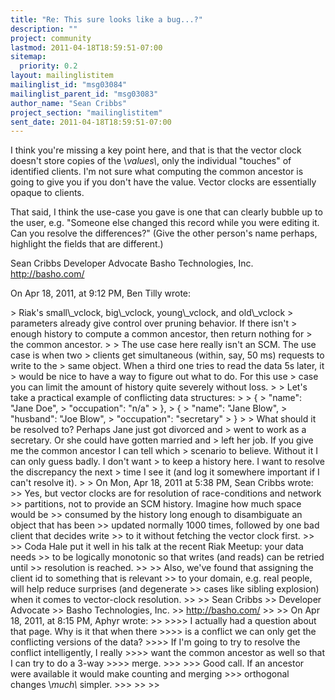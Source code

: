 ```yaml
---
title: "Re: This sure looks like a bug...?"
description: ""
project: community
lastmod: 2011-04-18T18:59:51-07:00
sitemap:
  priority: 0.2
layout: mailinglistitem
mailinglist_id: "msg03084"
mailinglist_parent_id: "msg03083"
author_name: "Sean Cribbs"
project_section: "mailinglistitem"
sent_date: 2011-04-18T18:59:51-07:00
---
```



I think you're missing a key point here, and that is that the vector clock 
doesn't store copies of the \\*values\\*, only the individual "touches" of 
identified clients. I'm not sure what computing the common ancestor is going to 
give you if you don't have the value. Vector clocks are essentially opaque to 
clients.

That said, I think the use-case you gave is one that can clearly bubble up to 
the user, e.g. "Someone else changed this record while you were editing it. Can 
you resolve the differences?" (Give the other person's name perhaps, highlight 
the fields that are different.)

Sean Cribbs 
Developer Advocate
Basho Technologies, Inc.
http://basho.com/

On Apr 18, 2011, at 9:12 PM, Ben Tilly wrote:

&gt; Riak's small\\_vclock, big\\_vclock, young\\_vclock, and old\\_vclock
&gt; parameters already give control over pruning behavior. If there isn't
&gt; enough history to compute a common ancestor, then return nothing for
&gt; the common ancestor.
&gt; 
&gt; The use case here really isn't an SCM. The use case is when two
&gt; clients get simultaneous (within, say, 50 ms) requests to write to the
&gt; same object. When a third one tries to read the data 5s later, it
&gt; would be nice to have a way to figure out what to do. For this use
&gt; case you can limit the amount of history quite severely without loss.
&gt; 
&gt; Let's take a practical example of conflicting data structures:
&gt; 
&gt; {
&gt; "name": "Jane Doe",
&gt; "occupation": "n/a"
&gt; },
&gt; {
&gt; "name": "Jane Blow",
&gt; "husband": "Joe Blow",
&gt; "occupation": "secretary"
&gt; }
&gt; 
&gt; What should it be resolved to? Perhaps Jane just got divorced and
&gt; went to work as a secretary. Or she could have gotten married and
&gt; left her job. If you give me the common ancestor I can tell which
&gt; scenario to believe. Without it I can only guess badly. I don't want
&gt; to keep a history here. I want to resolve the discrepancy the next
&gt; time I see it (and log it somewhere important if I can't resolve it).
&gt; 
&gt; On Mon, Apr 18, 2011 at 5:38 PM, Sean Cribbs  wrote:
&gt;&gt; Yes, but vector clocks are for resolution of race-conditions and network 
&gt;&gt; partitions, not to provide an SCM history. Imagine how much space would be 
&gt;&gt; consumed by the history long enough to disambiguate an object that has been 
&gt;&gt; updated normally 1000 times, followed by one bad client that decides write 
&gt;&gt; to it without fetching the vector clock first.
&gt;&gt; 
&gt;&gt; Coda Hale put it well in his talk at the recent Riak Meetup: your data needs 
&gt;&gt; to be logically monotonic so that writes (and reads) can be retried until 
&gt;&gt; resolution is reached.
&gt;&gt; 
&gt;&gt; Also, we've found that assigning the client id to something that is relevant 
&gt;&gt; to your domain, e.g. real people, will help reduce surprises (and degenerate 
&gt;&gt; cases like sibling explosion) when it comes to vector-clock resolution.
&gt;&gt; 
&gt;&gt; Sean Cribbs 
&gt;&gt; Developer Advocate
&gt;&gt; Basho Technologies, Inc.
&gt;&gt; http://basho.com/
&gt;&gt; 
&gt;&gt; On Apr 18, 2011, at 8:15 PM, Aphyr wrote:
&gt;&gt; 
&gt;&gt;&gt;&gt; I actually had a question about that page. Why is it that when there
&gt;&gt;&gt;&gt; is a conflict we can only get the conflicting versions of the data?
&gt;&gt;&gt;&gt; If I'm going to try to resolve the conflict intelligently, I really
&gt;&gt;&gt;&gt; want the common ancestor as well so that I can try to do a 3-way
&gt;&gt;&gt;&gt; merge.
&gt;&gt;&gt; 
&gt;&gt;&gt; Good call. If an ancestor were available it would make counting and merging 
&gt;&gt;&gt; orthogonal changes \\*much\\* simpler.
&gt;&gt;&gt; 
&gt;&gt; 
&gt;&gt; 
